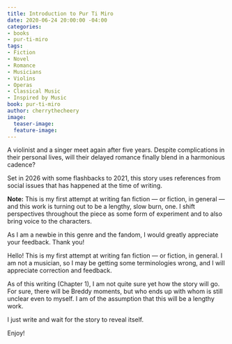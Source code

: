 ```yaml
---
title: Introduction to Pur Ti Miro
date: 2020-06-24 20:00:00 -04:00
categories:
- books
- pur-ti-miro
tags:
- Fiction
- Novel
- Romance
- Musicians
- Violins
- Operas
- Classical Music
- Inspired by Music
book: pur-ti-miro
author: cherrythecheery
image:
  teaser-image: 
  feature-image: 
---
```


A violinist and a singer meet again after five years. Despite complications in their personal lives, will their delayed romance finally blend in a harmonious cadence?

Set in 2026 with some flashbacks to 2021, this story uses references from social issues that has happened at the time of writing.

**Note:** This is my first attempt at writing fan fiction — or fiction, in general — and this work is turning out to be a lengthy, slow burn, one. I shift perspectives throughout the piece as some form of experiment and to also bring voice to the characters.

As I am a newbie in this genre and the fandom, I would greatly appreciate your feedback. Thank you!

Hello! This is my first attempt at writing fan fiction — or fiction, in general. I am not a musician, so I may be getting some terminologies wrong, and I will appreciate correction and feedback.

As of this writing (Chapter 1), I am not quite sure yet how the story will go. For sure, there will be Breddy moments, but who ends up with whom is still unclear even to myself. I am of the assumption that this will be a lengthy work.

I just write and wait for the story to reveal itself.

Enjoy!
